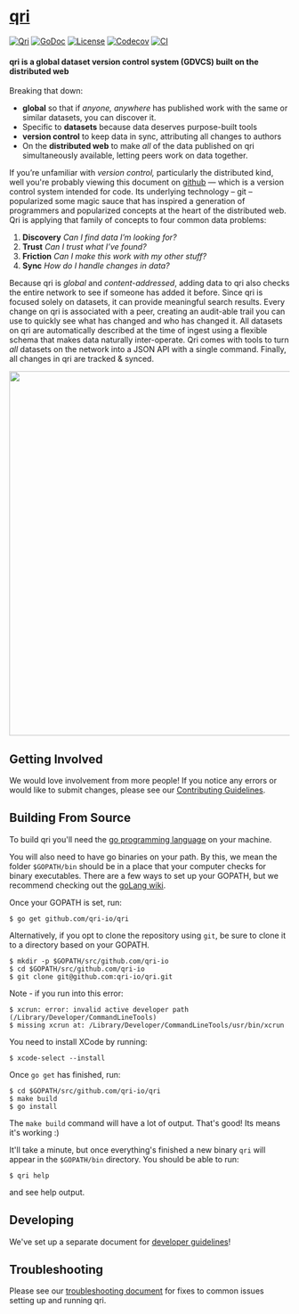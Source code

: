 # [qri](http://qri.io)

[![Qri](https://img.shields.io/badge/made%20by-qri-magenta.svg?style=flat-square)](https://qri.io)
[![GoDoc](https://godoc.org/github.com/qri-io/qri?status.svg)](http://godoc.org/github.com/qri-io/qri)
[![License](https://img.shields.io/github/license/qri-io/qri.svg?style=flat-square)](./LICENSE)
[![Codecov](https://img.shields.io/codecov/c/github/qri-io/qri.svg?style=flat-square)](https://codecov.io/gh/qri-io/qri)
[![CI](https://img.shields.io/circleci/project/github/qri-io/qri.svg?style=flat-square)](https://circleci.com/gh/qri-io/qri)

#### qri is a global dataset version control system (GDVCS) built on the distributed web

Breaking that down:

- **global** so that if *anyone, anywhere* has published work with the same or similar datasets, you can discover it.
- Specific to **datasets** because data deserves purpose-built tools
- **version control** to keep data in sync, attributing all changes to authors
- On the **distributed web** to make *all* of the data published on qri simultaneously available, letting peers work on data together.
 
If you’re unfamiliar with *version control,* particularly the distributed kind, well you're probably viewing this document on [github](https://github.com/qri-io/qri) — which is a version control system intended for code. Its underlying technology – git – popularized some magic sauce that has inspired a generation of programmers and popularized concepts at the heart of the distributed web. Qri is applying that family of concepts to four common data problems:

1. **Discovery** _Can I find data I’m looking for?_
2. **Trust** _Can I trust what I’ve found?_
3. **Friction** _Can I make this work with my other stuff?_
4. **Sync** _How do I handle changes in data?_

Because qri is *global* and *content-addressed*, adding data to qri also checks the entire network to see if someone has added it before. Since qri is focused solely on datasets, it can provide meaningful search results. Every change on qri is associated with a peer, creating an audit-able trail you can use to quickly see what has changed and who has changed it. All datasets on qri are automatically described at the time of ingest using a flexible schema that makes data naturally inter-operate. Qri comes with tools to turn *all* datasets on the network into a JSON API with a single command. Finally, all changes in qri are tracked & synced.

<p align="center">
  <a href="https://asciinema.org/a/160357" target="_blank"><img src="https://asciinema.org/a/160357.png" width="654"/></a>
</p>


## Getting Involved

We would love involvement from more people! If you notice any errors or would
like to submit changes, please see our
[Contributing Guidelines](./.github/CONTRIBUTING.md).

## Building From Source

To build qri you'll need the [go programming language](https://golang.org) on your machine.

You will also need to have go binaries on your path. By this, we mean the folder `$GOPATH/bin` should be in a place that your computer checks for binary executables. There are a few ways to set up your GOPATH, but we recommend checking out the [goLang wiki](https://github.com/golang/go/wiki/SettingGOPATH).

Once your GOPATH is set, run:

```shell
$ go get github.com/qri-io/qri
```

Alternatively, if you opt to clone the repository using `git`, be sure to clone it to a directory based on your GOPATH.

```shell
$ mkdir -p $GOPATH/src/github.com/qri-io
$ cd $GOPATH/src/github.com/qri-io
$ git clone git@github.com:qri-io/qri.git
```

Note - if you run into this error:

```shell
$ xcrun: error: invalid active developer path (/Library/Developer/CommandLineTools)
$ missing xcrun at: /Library/Developer/CommandLineTools/usr/bin/xcrun
```

You need to install XCode by running:
```shell
$ xcode-select --install
```

Once `go get` has finished, run:

```shell
$ cd $GOPATH/src/github.com/qri-io/qri
$ make build
$ go install
```

The `make build` command will have a lot of output. That's good! Its means it's working :)

It'll take a minute, but once everything's finished a new binary `qri` will appear in the `$GOPATH/bin` directory. You should be able to run:
```shell
$ qri help
```
and see help output.

## Developing

We've set up a separate document for [developer guidelines](https://github.com/qri-io/qri/blob/master/DEVELOPERS.md)!

## Troubleshooting

Please see our [troubleshooting document](https://github.com/qri-io/qri/blob/master/troubleshooting.md) for fixes to common issues setting up and running qri.

